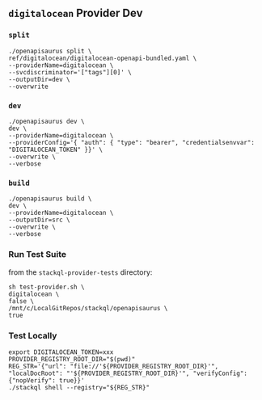 ## `digitalocean` Provider Dev

### `split`

```
./openapisaurus split \
ref/digitalocean/digitalocean-openapi-bundled.yaml \
--providerName=digitalocean \
--svcdiscriminator='["tags"][0]' \
--outputDir=dev \
--overwrite
```

### `dev`

```
./openapisaurus dev \
dev \
--providerName=digitalocean \
--providerConfig='{ "auth": { "type": "bearer", "credentialsenvvar": "DIGITALOCEAN_TOKEN" }}' \
--overwrite \
--verbose
```

### `build`

```
./openapisaurus build \
dev \
--providerName=digitalocean \
--outputDir=src \
--overwrite \
--verbose
```

### Run Test Suite

from the `stackql-provider-tests` directory:

```
sh test-provider.sh \
digitalocean \
false \
/mnt/c/LocalGitRepos/stackql/openapisaurus \
true
```


### Test Locally

```
export DIGITALOCEAN_TOKEN=xxx
PROVIDER_REGISTRY_ROOT_DIR="$(pwd)"
REG_STR='{"url": "file://'${PROVIDER_REGISTRY_ROOT_DIR}'", "localDocRoot": "'${PROVIDER_REGISTRY_ROOT_DIR}'", "verifyConfig": {"nopVerify": true}}'
./stackql shell --registry="${REG_STR}"
```